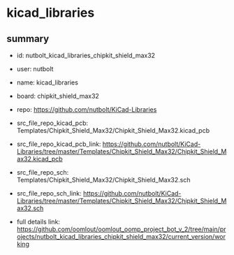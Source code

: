 # kicad_libraries
 
## summary 
* id: nutbolt_kicad_libraries_chipkit_shield_max32
* user: nutbolt
* name: kicad_libraries
* board: chipkit_shield_max32
* repo: https://github.com/nutbolt/KiCad-Libraries
* src_file_repo_kicad_pcb: Templates/Chipkit_Shield_Max32/Chipkit_Shield_Max32.kicad_pcb
* src_file_repo_kicad_pcb_link: https://github.com/nutbolt/KiCad-Libraries/tree/master/Templates/Chipkit_Shield_Max32/Chipkit_Shield_Max32.kicad_pcb


* src_file_repo_sch: Templates/Chipkit_Shield_Max32/Chipkit_Shield_Max32.sch
* src_file_repo_sch_link: https://github.com/nutbolt/KiCad-Libraries/tree/master/Templates/Chipkit_Shield_Max32/Chipkit_Shield_Max32.sch
* full details link: https://github.com/oomlout/oomlout_oomp_project_bot_v_2/tree/main/projects/nutbolt_kicad_libraries_chipkit_shield_max32/current_version/working  







